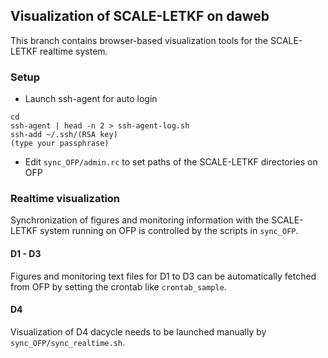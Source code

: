 ## Visualization of SCALE-LETKF on daweb

This branch contains browser-based visualization tools for the SCALE-LETKF realtime system. 


### Setup

- Launch ssh-agent for auto login
```
cd 
ssh-agent | head -n 2 > ssh-agent-log.sh
ssh-add ~/.ssh/(RSA key)
(type your passphrase)
```

- Edit `sync_OFP/admin.rc` to set paths of the SCALE-LETKF directories on OFP 

### Realtime visualization

Synchronization of figures and monitoring information with the SCALE-LETKF system running on OFP is controlled by the scripts in `sync_OFP`. 

#### D1 - D3

Figures and monitoring text files for D1 to D3 can be automatically fetched from OFP by setting the crontab like `crontab_sample`.

#### D4

Visualization of D4 dacycle needs to be launched manually by `sync_OFP/sync_realtime.sh`. 
